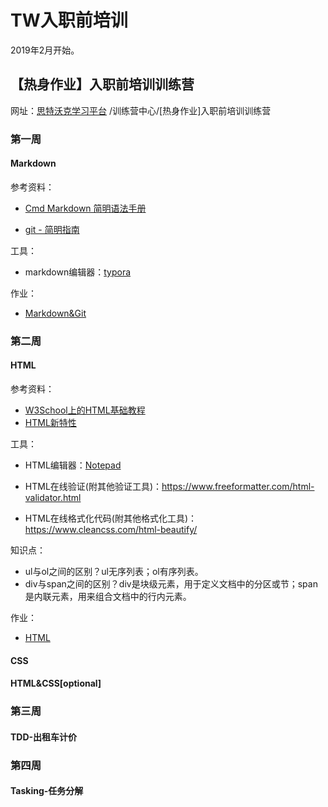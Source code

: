 # TW入职前培训

2019年2月开始。

## 【热身作业】入职前培训训练营

网址：[思特沃克学习平台](https://school.thoughtworks.cn/) /训练营中心/[热身作业]入职前培训训练营

### 第一周

#### Markdown

参考资料：

- [Cmd Markdown 简明语法手册](https://www.zybuluo.com/mdeditor?url=https://www.zybuluo.com/static/editor/md-help.markdown)

- [git - 简明指南](http://rogerdudler.github.io/git-guide/index.zh.html)

工具：

- markdown编辑器：[typora](https://typora.io/)

作业：

- [Markdown&Git](./homework/homework1.md)

  

### 第二周

#### HTML

参考资料：

- [W3School上的HTML基础教程](http://www.w3school.com.cn/html/index.asp)
- [HTML新特性](http://www.w3school.com.cn/html5/index.asp)

工具：

- HTML编辑器：[Notepad](https://notepad-plus-plus.org/)

- HTML在线验证(附其他验证工具)：<https://www.freeformatter.com/html-validator.html>
- HTML在线格式化代码(附其他格式化工具)：<https://www.cleancss.com/html-beautify/>

知识点：

- ul与ol之间的区别？ul无序列表；ol有序列表。
- div与span之间的区别？div是块级元素，用于定义文档中的分区或节；span是内联元素，用来组合文档中的行内元素。

作业：

- [HTML](./homework/homework2_1.html)



#### CSS

#### HTML&CSS[optional]



### 第三周

#### TDD-出租车计价

### 第四周

#### Tasking-任务分解



